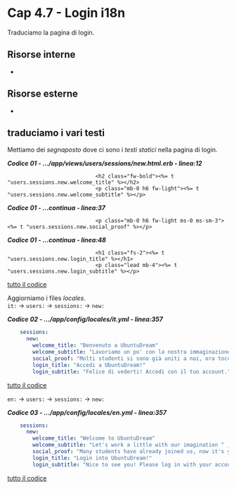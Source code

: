 # <a name="top"></a> Cap 4.7 - Login i18n

Traduciamo la pagina di login.



## Risorse interne

- []()



## Risorse esterne

- []()



## traduciamo i vari testi

Mettiamo dei *segnaposto* dove ci sono i *testi statici* nella pagina di login.

***Codice 01 - .../app/views/users/sessions/new.html.erb - linea:12***

```html+erb
							<h2 class="fw-bold"><%= t "users.sessions.new.welcome_title" %></h2>
							<p class="mb-0 h6 fw-light"><%= t "users.sessions.new.welcome_subtitle" %></p>
```

***Codice 01 - ...continua - linea:37***

```html+erb
							<p class="mb-0 h6 fw-light ms-0 ms-sm-3"><%= t "users.sessions.new.social_proof" %></p>
```

***Codice 01 - ...continua - linea:48***

```html+erb
							<h1 class="fs-2"><%= t "users.sessions.new.login_title" %></h1>
							<p class="lead mb-4"><%= t "users.sessions.new.login_subtitle" %></p>
```

[tutto il codice](https://github.com/flaviobordonidev/leanpubabrandnewcms/blob/master/ubuntudream/03-user-authentication/04_04-views-users-session-new.html.erb)


Aggiorniamo i files *locales*.<br/>
`it:` -> `users:` -> `sessions:` -> `new:`

***Codice 02 - .../app/config/locales/it.yml - linea:357***

```yaml
    sessions:
      new:
        welcome_title: "Benvenuto a UbuntuDream"
        welcome_subtitle: "Lavoriamo un po' con la nostra immaginazione ^_^"
        social_proof: "Molti studenti si sono già uniti a noi, ora tocca a te."
        login_title: "Accedi a UbuntuDream!"
        login_subtitle: "Felice di vederti! Accedi con il tuo account."
```

[tutto il codice](https://github.com/flaviobordonidev/leanpubabrandnewcms/blob/master/ubuntudream/03-user-authentication/04_04-views-users-session-new.html.erb)


`en:` -> `users:` -> `sessions:` -> `new:`

***Codice 03 - .../app/config/locales/en.yml - linea:357***

```yaml
    sessions:
      new:
        welcome_title: "Welcome to UbuntuDream"
        welcome_subtitle: "Let's work a little with our imagination ^ _ ^"
        social_proof: "Many students have already joined us, now it's your turn."
        login_title: "Login into UbuntuDream!"
        login_subtitle: "Nice to see you! Please log in with your account."
```

[tutto il codice](https://github.com/flaviobordonidev/leanpubabrandnewcms/blob/master/ubuntudream/03-user-authentication/04_04-views-users-session-new.html.erb)

